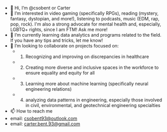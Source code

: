 - 👋 Hi, I’m @csobent or Carter
- 👀 I’m interested in video gaming (specifically RPGs), reading (mystery, fantasy, dystopian, and more!), listening to podcasts, music (EDM, rap, pop, rock). I'm also a strong advocate for mental health and, especially, LGBTQ+ rights, since I am FTM! Ask me more!
- 🌱 I’m currently learning data analytics and programs related to the field. If you have any tips and tricks, let me know!
- 💞️ I’m looking to collaborate on projects focused on:
  - 1) Recognizing and improving on discrepancies in healthcare
  - 2) Creating more diverse and inclusive spaces in the workforce to ensure equality and equity for all
  - 3) Learning more about machine learning (specifically neural engineering relations)
  - 4) analyzing data patterns in engineering, especially those involved in civil, environmental, and geotechnical engineering specialties
- 📫 How to reach me 
- email: csobent93@outlook.com
- email: carter.bent.93@gmail.com
<!---
csobent/csobent is a ✨ special ✨ repository because its `README.md` (this file) appears on your GitHub profile.
You can click the Preview link to take a look at your changes.
--->
